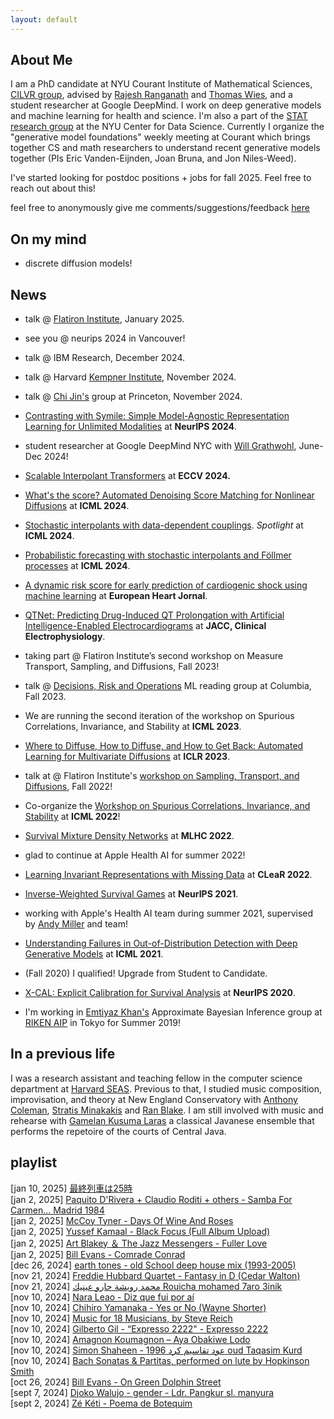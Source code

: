 ```yaml
---
layout: default
---
```



## About Me

I am a PhD candidate at NYU Courant Institute of Mathematical Sciences, [CILVR group](https://wp.nyu.edu/cilvr/),
advised by [Rajesh Ranganath](https://cims.nyu.edu/~rajeshr/) and 
[Thomas Wies](https://cs.nyu.edu/wies/), and a student researcher at Google DeepMind. I work on deep generative models
and machine learning for health and science. I'm also a part of the [STAT research group](https://cds.nyu.edu/stat/) at the NYU Center for Data Science. Currently I organize the "generative model foundations" weekly meeting at Courant which brings together CS and math researchers to understand recent generative models together (PIs Eric Vanden-Eijnden, Joan Bruna, and Jon Niles-Weed).

I've started looking for postdoc positions + jobs for fall 2025. Feel free to reach out about this! 

feel free to anonymously give me comments/suggestions/feedback [here](https://docs.google.com/forms/d/e/1FAIpQLScr3QyHx5EmLy8OLmX6lCuZZxCILdCqJRywaBSnFShyzdvmWQ/viewform?usp=sf_link)



## On my mind 
- discrete diffusion models!

## News

- talk @ [Flatiron Institute](https://www.simonsfoundation.org/flatiron/center-for-computational-mathematics/), January 2025.

- see you @ neurips 2024 in Vancouver!

- talk @ IBM Research, December 2024.

- talk @ Harvard [Kempner Institute](https://kempnerinstitute.harvard.edu/), November 2024.
  
- talk @ [Chi Jin's](https://sites.google.com/corp/view/cjin/home) group at Princeton, November 2024.
  
- [Contrasting with Symile: Simple Model-Agnostic Representation Learning for Unlimited Modalities](https://arxiv.org/abs/2411.01053) at **NeurIPS 2024**.
  
- student researcher at Google DeepMind NYC with [Will Grathwohl](https://www.cs.toronto.edu/~wgrathwohl/), June-Dec 2024!
  
- [Scalable Interpolant Transformers](https://arxiv.org/abs/2401.08740) at **ECCV 2024.**
  
- [What's the score? Automated Denoising Score Matching for Nonlinear Diffusions](https://arxiv.org/abs/2407.07998) at **ICML 2024**.

- [Stochastic interpolants with data-dependent couplings](https://arxiv.org/abs/2310.03725). *Spotlight* at **ICML 2024**.
  
- [Probabilistic forecasting with stochastic interpolants and Föllmer processes](https://arxiv.org/abs/2403.13724) at **ICML 2024**.
  
- [A dynamic risk score for early prediction of cardiogenic shock using machine learning](https://academic.oup.com/ehjacc/advance-article/doi/10.1093/ehjacc/zuae037/7633877) at **European Heart Jornal**.
  
- [QTNet: Predicting Drug-Induced QT Prolongation with Artificial Intelligence-Enabled Electrocardiograms](https://papers.ssrn.com/sol3/papers.cfm?abstract_id=4554451) at **JACC, Clinical Electrophysiology**.
  
- taking part @ Flatiron Institute’s second workshop on Measure Transport, Sampling, and Diffusions, Fall 2023!
  
- talk @ [Decisions, Risk and Operations](https://business.columbia.edu/faculty/divisions/dro) ML reading group at Columbia, Fall 2023.
  
- We are running the second iteration of the workshop on Spurious Correlations, Invariance, and Stability at **ICML 2023**.
  
- [Where to Diffuse, How to Diffuse, and How to Get Back: Automated Learning for Multivariate Diffusions](https://arxiv.org/abs/2302.07261) at **ICLR 2023**.
  
- talk at @ Flatiron Institute's [workshop on Sampling, Transport, and Diffusions](https://sites.google.com/view/sampling-transport-diffusions/home), Fall 2022!
  
- Co-organize the [Workshop on Spurious Correlations, Invariance, and Stability](https://sites.google.com/view/scis-workshop/home) at **ICML 2022**!
  
- [Survival Mixture Density Networks](https://arxiv.org/pdf/2208.10759.pdf) at **MLHC 2022**.
  
- glad to continue at Apple Health AI for summer 2022!
  
- [Learning Invariant Representations with Missing Data](https://arxiv.org/pdf/2112.00881.pdf) at **CLeaR 2022**.
  
- [Inverse-Weighted Survival Games](https://arxiv.org/pdf/2111.08175.pdf) at **NeurIPS 2021**.
  
- working with Apple's Health AI team during summer 2021, supervised by [Andy Miller](https://andymiller.github.io/) and team!
  
- [Understanding Failures in Out-of-Distribution Detection with Deep Generative Models](https://arxiv.org/pdf/2107.06908.pdf) at **ICML 2021**.
  
- (Fall 2020) I qualified! Upgrade from Student to Candidate.
  
- [X-CAL: Explicit Calibration for Survival Analysis](https://arxiv.org/pdf/2101.05346.pdf) at **NeurIPS 2020**.
  
- I'm working in [Emtiyaz Khan's](https://emtiyaz.github.io/) Approximate Bayesian Inference group at [RIKEN AIP](https://aip.riken.jp/) in Tokyo for Summer 2019!

<!--
- (teaching, Fall 2023) lecture on diffusions + flows @ NYU course, Inference and Representations
- (teaching, Fall 2022) lecture on diffusions @ Yann LeCun's deep learning course at NYU!
- (teaching, Fall 2020) after some time away from harvard cs, happy to help out Prof [Nada Amin](https://namin.seas.harvard.edu/people/nada-amin) with the [harvard AI/PL seminar](https://pl-ai-seminar.seas.harvard.edu/) 
- (teaching, Fall 2020) the deep learning course I TA'ed in spring 2020 for [Yann LeCun](http://yann.lecun.com/) and Alfredo Canziani is now up on [Alf's github page](https://atcold.github.io/NYU-DLSP20/), check out all of Alf's wonderful teaching materials and thanks to students for your notetaking
-->

## In a previous life

I was a research assistant and teaching fellow in the computer science department 
at [Harvard SEAS](https://www.seas.harvard.edu/).
Previous to that, I studied music composition, improvisation, and theory 
at New England Conservatory with 
[Anthony Coleman](https://en.wikipedia.org/wiki/Anthony_Coleman),
[Stratis Minakakis](https://www.stratisminakakis.info) 
and [Ran Blake](https://ranblake.com/).
I am still involved with music and rehearse with
[Gamelan Kusuma Laras](https://kusumalaras.org/) a classical Javanese ensemble 
that performs the repetoire of the courts of Central Java.

## playlist 

[jan 10, 2025] [最終列車は25時](https://www.youtube.com/watch?v=yDOx_Duc498)  
[jan 2, 2025] [Paquito D'Rivera + Claudio Roditi + others - Samba For Carmen... Madrid 1984](https://www.youtube.com/watch?v=1Y9YOOI-Yj8)    
[jan 2, 2025] [McCoy Tyner - Days Of Wine And Roses](https://www.youtube.com/watch?v=XD9P3M7FARM)  
[jan 2, 2025] [Yussef Kamaal - Black Focus (Full Album Upload)](https://www.youtube.com/watch?v=4D8YPDdsxYU)  
[jan 2, 2025] [Art Blakey ＆ The Jazz Messengers - Fuller Love](https://www.youtube.com/watch?v=lM5Cj8yFkOQ)  
[jan 2, 2025] [Bill Evans - Comrade Conrad](https://www.youtube.com/watch?v=4XMAGcwNfbw)  
[dec 26, 2024] [earth tones - old School deep house mix (1993-2005)](https://www.youtube.com/watch?v=h8zJ5xhz7uM)  
[nov 21, 2024] [Freddie Hubbard Quartet - Fantasy in D (Cedar Walton)](https://www.youtube.com/watch?v=z9pccmxOn5c)  
[nov 21, 2024] [محمد رويشة حارو عينيك Rouicha mohamed 7aro 3inik](https://www.youtube.com/watch?v=o6BW183CSfA)  
[nov 10, 2024] [Nara Leao - Diz que fui por aí](https://www.youtube.com/watch?v=7lkDuC5S2aQ)  
[nov 10, 2024] [Chihiro Yamanaka - Yes or No (Wayne Shorter)](https://www.youtube.com/watch?v=VpmOa2i_uyg)  
[nov 10, 2024] [Music for 18 Musicians, by Steve Reich](https://www.youtube.com/watch?v=71A_sm71_BI)  
[nov 10, 2024] [Gilberto Gil - “Expresso 2222" - Expresso 2222](https://www.youtube.com/watch?v=1nOaAoa1bWA)  
[nov 10, 2024] [Amagnon Koumagnon – Aya Obakiwe Lodo](https://www.youtube.com/watch?v=YWZ3XCCH3E8)  
[nov 10, 2024] [Simon Shaheen - عود تقاسيم كرد 1996 oud Taqasim Kurd](https://www.youtube.com/watch?v=_fAuTIrqcsM)  
[nov 10, 2024] [Bach Sonatas & Partitas, performed on lute by Hopkinson Smith](https://www.youtube.com/watch?v=pTBooio3h9U)  
[oct 26, 2024] [Bill Evans - On Green Dolphin Street](https://www.youtube.com/watch?v=k6Q8vW_mqTE)  
[sept 7, 2024] [Djoko Walujo - gender - Ldr. Pangkur sl. manyura](https://www.youtube.com/watch?v=uqpk2zgt8xo)  
[sept 2, 2024] [Zé Kéti - Poema de Botequim](https://www.youtube.com/watch?v=nIXCrOJP_WE) 


<!--


## In a previous life

I was a research assistant and teaching fellow in the computer science department 
at [Harvard SEAS](https://www.seas.harvard.edu/).
I am still an on/off TF for the 
[harvard undergrad ML course](https://harvard-ml-courses.github.io/cs181-web/).
Between Harvard and NYU, I worked with the 
[CoCoSci](http://cocosci.mit.edu/) group at 
[MIT BCS](https://bcs.mit.edu/).
Previous to that, I studied music composition, improvisation, and theory 
at New England Conservatory with 
[Anthony Coleman](https://en.wikipedia.org/wiki/Anthony_Coleman),
[Stratis Minakakis](https://www.stratisminakakis.info) 
and [Ran Blake](https://ranblake.com/).
I am still involved with music and rehearse with
[Gamelan Kusuma Laras](https://kusumalaras.org/) a classical Javanese ensemble 
that performs the repetoire of the courts of Central Java.



## mentoring
- Abhipsha Das (Master's Thesis at NYU, 2024, on diffusions for text)
- Shraddha Jain (current Master's student, 2024, research on VAEs)
- Nina Mortensen (Masters Thesis at NYU, 2024, research on VAEs, now at Fauna Robotics)
- Kyle Adams (Undergradate from University of Florida, 2022, research on survival analysis, now a math phd at UF)
- mentor for [Women in Data Science Datathon](https://www.widscambridge.org/datathon), Cambridge, 2021. 
- tutored at a few iterations of [NYU AI School](https://nyu-mll.github.io/nyu-ai-school-2024/), meant for first and second year undergraduates in the NYC area as a first exposure to AI/ML


## I usually review for 
- NeurIPS, ICML, ICLR, AAAI, AISTATS, CLeaR, JMLR, misc workshops


<p>
Mark Goldstein<br>
<a href="https://en.wikipedia.org/wiki/Courant_Institute_of_Mathematical_Sciences">Courant Institute of Mathematical Sciences</a><br>
pronouns: he/him/his <br>
</p>

I'm curious about how we can understand phenomena in and around us
    (e.g. in healthcare, environment, art)
    with a mix of mechanistic and probabilistic explanations.
    For this reason I work on methodology in inference.
    If we then use such models to make decisions, we should explore
    what it means to do so safely.
    <br> 

this cool <a href="https://pl-ai-seminar.seas.harvard.edu/">seminar on the intersection of AI and PL research</a>


Previously, I was a research assistant and teaching fellow in the Computer Science department at <a href="https://www.seas.harvard.edu/">Harvard SEAS</a>, 
where I worked primarily with <a href="https://www.seltzer.com/margo/">Margo Seltzer</a> and taught primarily for
<a href="https://finale.seas.harvard.edu/">Finale Doshi-Velez</a> and <a href="http://nlp.seas.harvard.edu/rush.html">Sasha Rush</a>. Between Harvard and NYU, I worked
with the <a href="http://cocosci.mit.edu/">CoCoSci</a> group at <a href="https://bcs.mit.edu/">MIT BCS</a> on model-based RL under
<a href="https://cbmm.mit.edu/about/people/tsividis">Pedro Tsividis</a> and <a href="http://cocosci.mit.edu/josh">Josh Tenenbaum</a>.


Thoughts at the moment: In general I care about (1) ml for health (e.g. cardiovascular health) and (2) methodology in generative models, particularly on the diffusion/flow side of things, and for applications like images, video, and PDEs (see work below). 

*What about the intersection of (1) and (2)*? I'm cautious. On the health side, at best, who/why/what can great generative models help? My best guesses at the moment are that conditional generative models, under the right assumptions, can alleviate some issues in messy electronic health records, and that they can be used to test if one high-dimensional modality
may have information about others (which helps when the latter are expensive). On the other hand, health does inspire challenging methods questions: missing data, tabular data, signals, all stuff that's hard to make diffusions/flows work well on. 

Evaluation also feels important, where much of the diffusion literature focuses on FIDs (a measure of image quality) and not likelihoods, and at a community research level, there is potential risk that this is steering methods away from a place where they could be useful for real problems beyond perceptually pleasing images. Work to be done!

I work on survival analysis, 
causal inference, and machine learning for health.
I work on survival analysis, 
causal inference, and representation learning problems with a focus on machine learning for health.
-->

